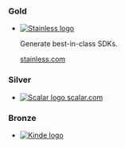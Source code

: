 ### Gold

<ul class="gold">
  <li>
    <a href="https://kutt.it/pkEZyc" style="height: 50px;" target="_blank">
      <picture>
        <source srcset="/images/stainless-logo-wordmark-480w.webp" media="(max-width: 480px)" type="image/webp" />
        <source srcset="/images/stainless-logo-wordmark-768w.webp" media="(max-width: 768px)" type="image/webp" />
        <source srcset="/images/stainless-logo-wordmark-1200w.webp" media="(min-width: 769px)" type="image/webp" />
        <img alt="Stainless logo" loading="lazy" src="/images/stainless-logo-wordmark-1200w.png" />
      </picture>
    </a>
    <p>
      Generate best-in-class SDKs.
    </p>
    <a href="https://kutt.it/pkEZyc" target="_blank">
      stainless.com
    </a>
  </li>
</ul>

### Silver

<ul class="silver">
  <li>
    <a href="https://kutt.it/skQUVd" style="height: 40px;" target="_blank">
      <picture>
        <source srcset="/images/scalar-logo-wordmark-480w.webp" media="(max-width: 480px)" type="image/webp" />
        <source srcset="/images/scalar-logo-wordmark-768w.webp" media="(max-width: 768px)" type="image/webp" />
        <source srcset="/images/scalar-logo-wordmark-1200w.webp" media="(min-width: 769px)" type="image/webp" />
        <img alt="Scalar logo" loading="lazy" src="/images/scalar-logo-wordmark-1200w.png" />
      </picture>
    </a>
    <a href="https://kutt.it/skQUVd" target="_blank">
      scalar.com
    </a>
  </li>
</ul>

### Bronze

<ul class="bronze">
  <li>
    <a href="https://kutt.it/YpaKsX" style="height: 20px;" target="_blank">
      <picture>
        <source srcset="/images/kinde-logo-wordmark-480w.webp" media="(max-width: 480px)" type="image/webp" />
        <source srcset="/images/kinde-logo-wordmark-768w.webp" media="(max-width: 768px)" type="image/webp" />
        <source srcset="/images/kinde-logo-wordmark-1200w.webp" media="(min-width: 769px)" type="image/webp" />
        <img alt="Kinde logo" loading="lazy" src="/images/kinde-logo-wordmark-1200w.png" />
      </picture>
    </a>
  </li>
</ul>
